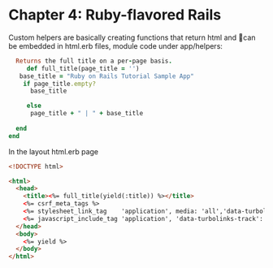# Chapter 4: Ruby-flavored Rails

Custom helpers are basically creating functions that return html and can be embedded in html.erb files, module code under app/helpers:

```ruby
  Returns the full title on a per-page basis.
	 def full_title(page_title = '')
   base_title = "Ruby on Rails Tutorial Sample App"
    if page_title.empty?
      base_title

     else
      page_title + " | " + base_title
    
  end
end
```

In the layout html.erb page 

```html
<!DOCTYPE html>

<html>
  <head>
    <title><%= full_title(yield(:title)) %></title>
    <%= csrf_meta_tags %>
    <%= stylesheet_link_tag    'application', media: 'all','data-turbolinks-track': 'reload' %>
    <%= javascript_include_tag 'application', 'data-turbolinks-track': 'reload' %>
  </head>
  <body>
    <%= yield %>
  </body>
</html>
```

